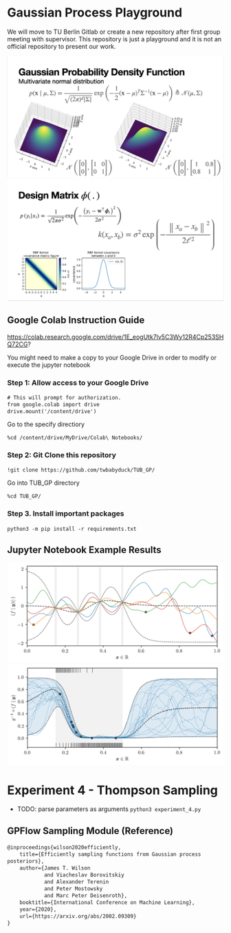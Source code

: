 # Gaussian Process Playground

We will move to TU Berlin Gitlab or create a new repository after first group meeting
with supervisor. This repository is just a playground and it is not an official repository
to present our work.

<img src="pics/gpdf.png" width="600">

<img src="pics/rbf_kernel.png" width="600">

## Google Colab Instruction Guide
https://colab.research.google.com/drive/1E_eogUtk7lv5C3Wy12R4Cp253SHQ72CG?

You might need to make a copy to your Google Drive in order to modify or execute 
the jupyter notebook

### Step 1: Allow access to your Google Drive
```
# This will prompt for authorization.
from google.colab import drive
drive.mount('/content/drive')
```
Go to the specify directiory 
```
%cd /content/drive/MyDrive/Colab\ Notebooks/
```

### Step 2: Git Clone this repository
```
!git clone https://github.com/twbabyduck/TUB_GP/
```
Go into TUB_GP directory
```
%cd TUB_GP/
```

### Step 3. Install important packages
```
python3 -m pip install -r requirements.txt   
```

## Jupyter Notebook Example Results
<img src="pics/minimize.png" width="600">
<img src="pics/sampling.png" width="600">


# Experiment 4 - Thompson Sampling

- TODO: parse parameters as arguments
```python3 experiment_4.py```

## GPFlow Sampling Module (Reference)
```
@inproceedings{wilson2020efficiently,
    title={Efficiently sampling functions from Gaussian process posteriors},
    author={James T. Wilson
            and Viacheslav Borovitskiy
            and Alexander Terenin
            and Peter Mostowsky
            and Marc Peter Deisenroth},
    booktitle={International Conference on Machine Learning},
    year={2020},
    url={https://arxiv.org/abs/2002.09309}
}
```